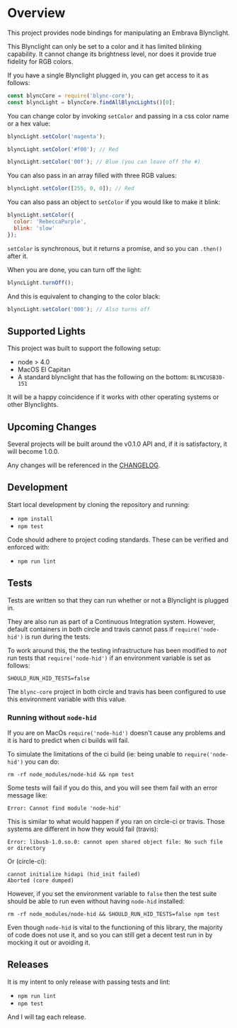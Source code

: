 # Overview

This project provides node bindings for manipulating an Embrava
Blynclight.

This Blynclight can only be set to a color and it has limited blinking
capability. It cannot change its brightness level, nor does it provide
true fidelity for RGB colors.

If you have a single Blynclight plugged in, you can get access to it
as follows:

```javascript
const blyncCore = require('blync-core');
const blyncLight = blyncCore.findAllBlyncLights()[0];
```

You can change color by invoking `setColor` and passing in a css color
name or a hex value:

```javascript
blyncLight.setColor('magenta');
```

```javascript
blyncLight.setColor('#f00'); // Red
```

```javascript
blyncLight.setColor('00f'); // Blue (you can leave off the #)
```

You can also pass in an array filled with three RGB values:

```javascript
blyncLight.setColor([255, 0, 0]); // Red
```

You can also pass an object to `setColor` if you would like to make it
blink:

```javascript
blyncLight.setColor({
  color: 'RebeccaPurple',
  blink: 'slow'
});
```

`setColor` is synchronous, but it returns a promise, and so you can
`.then()` after it.

When you are done, you can turn off the light:

```javascript
blyncLight.turnOff();
```

And this is equivalent to changing to the color black:

```javascript
blyncLight.setColor('000'); // Also turns off
```

## Supported Lights

This project was built to support the following setup:

* node > 4.0
* MacOS El Capitan
* A standard blynclight that has the following on the bottom:
  `BLYNCUSB30-151`

It will be a happy coincidence if it works with other operating
systems or other Blynclights.

## Upcoming Changes

Several projects will be built around the v0.1.0 API and, if it is
satisfactory, it will become 1.0.0.

Any changes will be referenced in the [CHANGELOG][CHANGELOG.md].

[CHANGELOG.md]: CHANGELOG.md

## Development

Start local development by cloning the repository and running:

* `npm install`
* `npm test`

Code should adhere to project coding standards. These can be verified
and enforced with:

* `npm run lint`

## Tests

Tests are written so that they can run whether or not a Blynclight is
plugged in.

They are also run as part of a Continuous Integration system. However,
default containers in both circle and travis cannot pass if
`require('node-hid')` is run during the tests.

To work around this, the the testing infrastructure has been modified
to *not* run tests that `require('node-hid')` if an environment
variable is set as follows:

```shell
SHOULD_RUN_HID_TESTS=false
```

The `blync-core` project in both circle and travis has been configured
to use this environment variable with this value.

### Running without `node-hid`

If you are on MacOs `require('node-hid')` doesn't cause any problems
and it is hard to predict when ci builds will fail.

To simulate the limitations of the ci build (ie: being unable to
`require('node-hid')` you can do:

```shell
rm -rf node_modules/node-hid && npm test
```

Some tests will fail if you do this, and you will see them fail with
an error message like:

    Error: Cannot find module 'node-hid'

This is similar to what would happen if you ran on circle-ci or
travis. Those systems are different in how they would fail (travis):

    Error: libusb-1.0.so.0: cannot open shared object file: No such file or directory

Or (circle-ci):

    cannot initialize hidapi (hid_init failed)
    Aborted (core dumped)

However, if you set the environment variable to `false` then the test
suite should be able to run even without having `node-hid` installed:

```shell
rm -rf node_modules/node-hid && SHOULD_RUN_HID_TESTS=false npm test
```

Even though `node-hid` is vital to the functioning of this library,
the majority of code does not use it, and so you can still get a
decent test run in by mocking it out or avoiding it.

## Releases

It is my intent to only release with passing tests and lint:

* `npm run lint`
* `npm test`

And I will tag each release.
